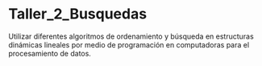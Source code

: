# Taller_2_Busquedas
Utilizar diferentes algoritmos de ordenamiento y búsqueda en estructuras dinámicas lineales por medio de programación en computadoras para el procesamiento de datos.

